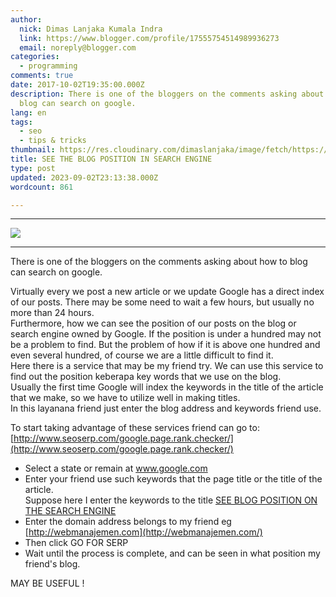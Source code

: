 ```yaml
---
author:
  nick: Dimas Lanjaka Kumala Indra
  link: https://www.blogger.com/profile/17555754514989936273
  email: noreply@blogger.com
categories:
  - programming
comments: true
date: 2017-10-02T19:35:00.000Z
description: There is one of the bloggers on the comments asking about how to
  blog can search on google.
lang: en
tags:
  - seo
  - tips & tricks
thumbnail: https://res.cloudinary.com/dimaslanjaka/image/fetch/https://cdn.pixabay.com/photo/2014/08/06/00/06/search-engine-411105_1280.jpg
title: SEE THE BLOG POSITION IN SEARCH ENGINE
type: post
updated: 2023-09-02T23:13:38.000Z
wordcount: 861

---
```


* * *

![](https://res.cloudinary.com/dimaslanjaka/image/fetch/https://cdn.pixabay.com/photo/2014/08/06/00/06/search-engine-411105_1280.jpg)

* * *

There is one of the bloggers on the comments asking about how to blog can search on google.  

Virtually every we post a new article or we update Google has a direct index of our posts. There may be some need to wait a few hours, but usually no more than 24 hours.  
Furthermore, how we can see the position of our posts on the blog or search engine owned by Google. If the position is under a hundred may not be a problem to find. But the problem of how if it is above one hundred and even several hundred, of course we are a little difficult to find it.  
Here there is a service that may be my friend try. We can use this service to find out the position keberapa key words that we use on the blog.  
Usually the first time Google will index the keywords in the title of the article that we make, so we have to utilize well in making titles.  
In this layanana friend just enter the blog address and keywords friend use.

To start taking advantage of these services friend can go to: [http://www.seoserp.com/google.page.rank.checker/](http://www.seoserp.com/google.page.rank.checker/)  

*   Select a state or remain at www.google.com
*   Enter your friend use such keywords that the page title or the title of the article.  
    Suppose here I enter the keywords to the title [SEE BLOG POSITION ON THE SEARCH ENGINE](http://webmanajemen.com/)
*   Enter the domain address belongs to my friend eg [http://webmanajemen.com](http://webmanajemen.com/)
*   Then click GO FOR SERP
*   Wait until the process is complete, and can be seen in what position my friend's blog.

MAY BE USEFUL !